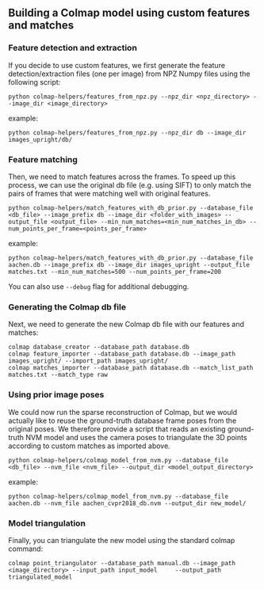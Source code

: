 ## Building a Colmap model using custom features and matches ##

### Feature detection and extraction ###
If you decide to use custom features, we first generate the feature detection/extraction files (one per image) from NPZ Numpy files using the following script:
```
python colmap-helpers/features_from_npz.py --npz_dir <npz_directory> --image_dir <image_directory>
```
example:
```
python colmap-helpers/features_from_npz.py --npz_dir db --image_dir images_upright/db/
```

### Feature matching ###
Then, we need to match features across the frames. To speed up this process, we can use the original db file (e.g. using SIFT) to only match the pairs of frames that were matching well with original features.
```
python colmap-helpers/match_features_with_db_prior.py --database_file <db_file> --image_prefix db --image_dir <folder_with_images> --output_file <output_file> --min_num_matches=<min_num_matches_in_db> --num_points_per_frame=<points_per_frame>
```
example:
```
python colmap-helpers/match_features_with_db_prior.py --database_file aachen.db --image_prefix db --image_dir images_upright --output_file matches.txt --min_num_matches=500 --num_points_per_frame=200
```
You can also use ``--debug`` flag for additional debugging.

### Generating the Colmap db file ###
Next, we need to generate the new Colmap db file with our features and matches:
```
colmap database_creator --database_path database.db
colmap feature_importer --database_path database.db --image_path images_upright/ --import_path images_upright/
colmap matches_importer --database_path database.db --match_list_path matches.txt --match_type raw
```

### Using prior image poses ###
We could now run the sparse reconstruction of Colmap, but we would actually like to reuse the ground-truth database frame poses from the original poses. We therefore provide a script that reads an existing ground-truth NVM model and uses the camera poses to triangulate the 3D points according to custom matches as imported above.
```
python colmap-helpers/colmap_model_from_nvm.py --database_file <db_file> --nvm_file <nvm_file> --output_dir <model_output_directory>
```
example:
```
python colmap-helpers/colmap_model_from_nvm.py --database_file aachen.db --nvm_file aachen_cvpr2018_db.nvm --output_dir new_model/
```


### Model triangulation ###
Finally, you can triangulate the new model using the standard colmap command:
```
colmap point_triangulator --database_path manual.db --image_path <image_directory> --input_path input_model     --output_path triangulated_model
```
